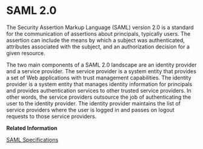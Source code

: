 <!-- loio07088333b37e450db0c7a06d2cfec620 -->

# SAML 2.0

The Security Assertion Markup Language \(SAML\) version 2.0 is a standard for the communication of assertions about principals, typically users. The assertion can include the means by which a subject was authenticated, attributes associated with the subject, and an authorization decision for a given resource.

The two main components of a SAML 2.0 landscape are an identity provider and a service provider. The service provider is a system entity that provides a set of Web applications with trust management capabilities. The identity provider is a system entity that manages identity information for principals and provides authentication services to other trusted service providers. In other words, the service providers outsource the job of authenticating the user to the identity provider. The identity provider maintains the list of service providers where the user is logged in and passes on logout requests to those service providers.

**Related Information**  


[SAML Specifications](http://saml.xml.org/saml-specifications)


